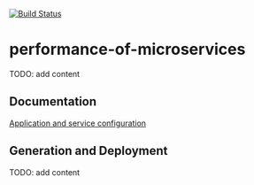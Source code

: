 [![Build Status](https://dev.azure.com/keithcully/performance_of_microservices/_apis/build/status/K-Cully.performance-of-microservices?branchName=master)](https://dev.azure.com/keithcully/performance_of_microservices/_build/latest?definitionId=5&branchName=master)

# performance-of-microservices
<aside class="warning">
TODO: add content
</aside>

## Documentation
[Application and service configuration](./ClusterEmulator/Service.Simulation/ApplicationAndServices.md)

## Generation and Deployment
<aside class="warning">
TODO: add content
</aside>